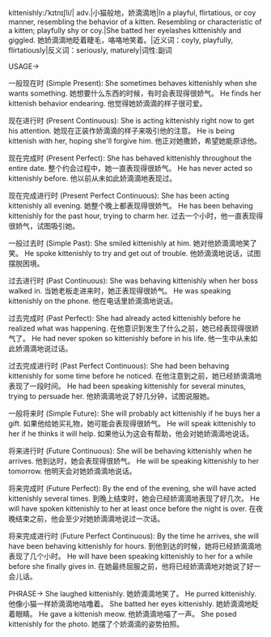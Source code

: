 kittenishly:/ˈkɪtnɪʃli/| adv.|小猫般地，娇滴滴地|In a playful, flirtatious, or coy manner, resembling the behavior of a kitten.  Resembling or characteristic of a kitten; playfully shy or coy.|She batted her eyelashes kittenishly and giggled. 她娇滴滴地眨着睫毛，咯咯地笑着。|近义词：coyly, playfully, flirtatiously|反义词：seriously, maturely|词性:副词

USAGE->

一般现在时 (Simple Present):
She sometimes behaves kittenishly when she wants something. 她想要什么东西的时候，有时会表现得很娇气。
He finds her kittenish behavior endearing. 他觉得她娇滴滴的样子很可爱。

现在进行时 (Present Continuous):
She is acting kittenishly right now to get his attention. 她现在正装作娇滴滴的样子来吸引他的注意。
He is being kittenish with her, hoping she'll forgive him. 他正对她撒娇，希望她能原谅他。

现在完成时 (Present Perfect):
She has behaved kittenishly throughout the entire date. 整个约会过程中，她一直表现得很娇气。
He has never acted so kittenishly before. 他以前从未如此娇滴滴地表现过。

现在完成进行时 (Present Perfect Continuous):
She has been acting kittenishly all evening. 她整个晚上都表现得很娇气。
He has been behaving kittenishly for the past hour, trying to charm her. 过去一个小时，他一直表现得很娇气，试图吸引她。

一般过去时 (Simple Past):
She smiled kittenishly at him. 她对他娇滴滴地笑了笑。
He spoke kittenishly to try and get out of trouble. 他娇滴滴地说话，试图摆脱困境。

过去进行时 (Past Continuous):
She was behaving kittenishly when her boss walked in. 当她老板走进来时，她正表现得很娇气。
He was speaking kittenishly on the phone. 他在电话里娇滴滴地说话。

过去完成时 (Past Perfect):
She had already acted kittenishly before he realized what was happening. 在他意识到发生了什么之前，她已经表现得很娇气了。
He had never spoken so kittenishly before in his life. 他一生中从未如此娇滴滴地说过话。

过去完成进行时 (Past Perfect Continuous):
She had been behaving kittenishly for some time before he noticed. 在他注意到之前，她已经娇滴滴地表现了一段时间。
He had been speaking kittenishly for several minutes, trying to persuade her.  他娇滴滴地说了好几分钟，试图说服她。

一般将来时 (Simple Future):
She will probably act kittenishly if he buys her a gift. 如果他给她买礼物，她可能会表现得很娇气。
He will speak kittenishly to her if he thinks it will help. 如果他认为这会有帮助，他会对她娇滴滴地说话。

将来进行时 (Future Continuous):
She will be behaving kittenishly when he arrives. 他到达时，她会表现得很娇气。
He will be speaking kittenishly to her tomorrow. 他明天会对她娇滴滴地说话。


将来完成时 (Future Perfect):
By the end of the evening, she will have acted kittenishly several times. 到晚上结束时，她会已经娇滴滴地表现了好几次。
He will have spoken kittenishly to her at least once before the night is over. 在夜晚结束之前，他会至少对她娇滴滴地说过一次话。

将来完成进行时 (Future Perfect Continuous):
By the time he arrives, she will have been behaving kittenishly for hours. 到他到达的时候，她将已经娇滴滴地表现了几个小时。
He will have been speaking kittenishly to her for a while before she finally gives in. 在她最终屈服之前，他将已经娇滴滴地对她说了好一会儿话。


PHRASE->
She laughed kittenishly. 她娇滴滴地笑了。
He purred kittenishly. 他像小猫一样娇滴滴地咕噜着。
She batted her eyes kittenishly. 她娇滴滴地眨着眼睛。
He gave a kittenish meow. 他娇滴滴地喵了一声。
She posed kittenishly for the photo. 她摆了个娇滴滴的姿势拍照。
